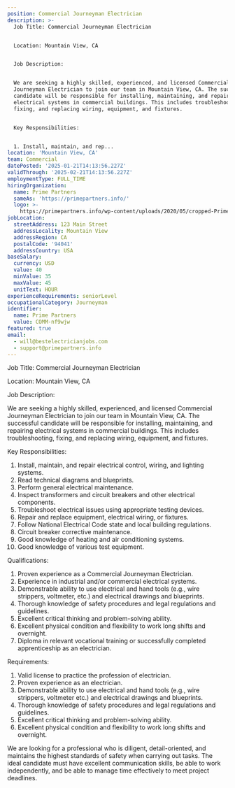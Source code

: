 ```yaml
---
position: Commercial Journeyman Electrician
description: >-
  Job Title: Commercial Journeyman Electrician 


  Location: Mountain View, CA 


  Job Description: 


  We are seeking a highly skilled, experienced, and licensed Commercial
  Journeyman Electrician to join our team in Mountain View, CA. The successful
  candidate will be responsible for installing, maintaining, and repairing
  electrical systems in commercial buildings. This includes troubleshooting,
  fixing, and replacing wiring, equipment, and fixtures. 


  Key Responsibilities:


  1. Install, maintain, and rep...
location: 'Mountain View, CA'
team: Commercial
datePosted: '2025-01-21T14:13:56.227Z'
validThrough: '2025-02-21T14:13:56.227Z'
employmentType: FULL_TIME
hiringOrganization:
  name: Prime Partners
  sameAs: 'https://primepartners.info/'
  logo: >-
    https://primepartners.info/wp-content/uploads/2020/05/cropped-Prime-Partners-Logo-NO-BG-1-1.png
jobLocation:
  streetAddress: 123 Main Street
  addressLocality: Mountain View
  addressRegion: CA
  postalCode: '94041'
  addressCountry: USA
baseSalary:
  currency: USD
  value: 40
  minValue: 35
  maxValue: 45
  unitText: HOUR
experienceRequirements: seniorLevel
occupationalCategory: Journeyman
identifier:
  name: Prime Partners
  value: COMM-nf9wjw
featured: true
email:
  - will@bestelectricianjobs.com
  - support@primepartners.info
---
```




Job Title: Commercial Journeyman Electrician 

Location: Mountain View, CA 

Job Description: 

We are seeking a highly skilled, experienced, and licensed Commercial Journeyman Electrician to join our team in Mountain View, CA. The successful candidate will be responsible for installing, maintaining, and repairing electrical systems in commercial buildings. This includes troubleshooting, fixing, and replacing wiring, equipment, and fixtures. 

Key Responsibilities:

1. Install, maintain, and repair electrical control, wiring, and lighting systems.
2. Read technical diagrams and blueprints.
3. Perform general electrical maintenance.
4. Inspect transformers and circuit breakers and other electrical components.
5. Troubleshoot electrical issues using appropriate testing devices.
6. Repair and replace equipment, electrical wiring, or fixtures.
7. Follow National Electrical Code state and local building regulations.
8. Circuit breaker corrective maintenance.
9. Good knowledge of heating and air conditioning systems.
10. Good knowledge of various test equipment.

Qualifications:

1. Proven experience as a Commercial Journeyman Electrician.
2. Experience in industrial and/or commercial electrical systems.
3. Demonstrable ability to use electrical and hand tools (e.g., wire strippers, voltmeter, etc.) and electrical drawings and blueprints.
4. Thorough knowledge of safety procedures and legal regulations and guidelines.
5. Excellent critical thinking and problem-solving ability.
6. Excellent physical condition and flexibility to work long shifts and overnight.
7. Diploma in relevant vocational training or successfully completed apprenticeship as an electrician.

Requirements:

1. Valid license to practice the profession of electrician.
2. Proven experience as an electrician.
3. Demonstrable ability to use electrical and hand tools (e.g., wire strippers, voltmeter etc.) and electrical drawings and blueprints.
4. Thorough knowledge of safety procedures and legal regulations and guidelines.
5. Excellent critical thinking and problem-solving ability.
6. Excellent physical condition and flexibility to work long shifts and overnight.

We are looking for a professional who is diligent, detail-oriented, and maintains the highest standards of safety when carrying out tasks. The ideal candidate must have excellent communication skills, be able to work independently, and be able to manage time effectively to meet project deadlines.
